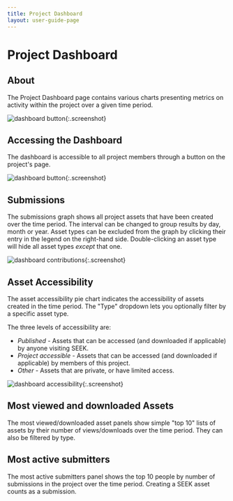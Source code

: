 ```yaml
---
title: Project Dashboard
layout: user-guide-page
---
```


# Project Dashboard

## About

The Project Dashboard page contains various charts presenting metrics on activity within the project over a given time period.

![dashboard button](/images/user-guide/dashboard/dashboard-period-select.png){:.screenshot}

## Accessing the Dashboard

The dashboard is accessible to all project members through a button on the project's page.

![dashboard button](/images/user-guide/dashboard/dashboard-button.png){:.screenshot}

## Submissions

The submissions graph shows all project assets that have been created over the time period. The interval can be changed to group results by day, month or year. Asset types can be excluded from the graph by clicking their entry in the legend on the right-hand side. Double-clicking an asset type will hide all asset types *except* that one.

![dashboard contributions](/images/user-guide/dashboard/dashboard-contributions.png){:.screenshot}

## Asset Accessibility

The asset accessibility pie chart indicates the accessibility of assets created in the time period. The "Type" dropdown lets you optionally filter by a specific asset type.

The three levels of accessibility are:

 * *Published* - Assets that can be accessed (and downloaded if applicable) by anyone visiting SEEK.
 * *Project accessible* - Assets that can be accessed (and downloaded if applicable) by members of this project.
 * *Other* - Assets that are private, or have limited access.

![dashboard accessibility](/images/user-guide/dashboard/dashboard-accessibility.png){:.screenshot}

## Most viewed and downloaded Assets

The most viewed/downloaded asset panels show simple "top 10" lists of assets by their number of views/downloads over the time period. They can also be filtered by type.

## Most active submitters

The most active submitters panel shows the top 10 people by number of submissions in the project over the time period. Creating a SEEK asset counts as a submission.
